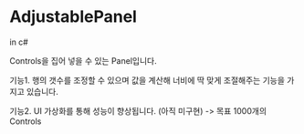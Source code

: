 # AdjustablePanel
in c#

Controls을 집어 넣을 수 있는 Panel입니다.

기능1. 행의 갯수를 조정할 수 있으며 값을 계산해 너비에 딱 맞게 조절해주는 기능을 가지고 있습니다.

기능2. UI 가상화를 통해 성능이 향상됩니다. (아직 미구현) -> 목표 1000개의 Controls
